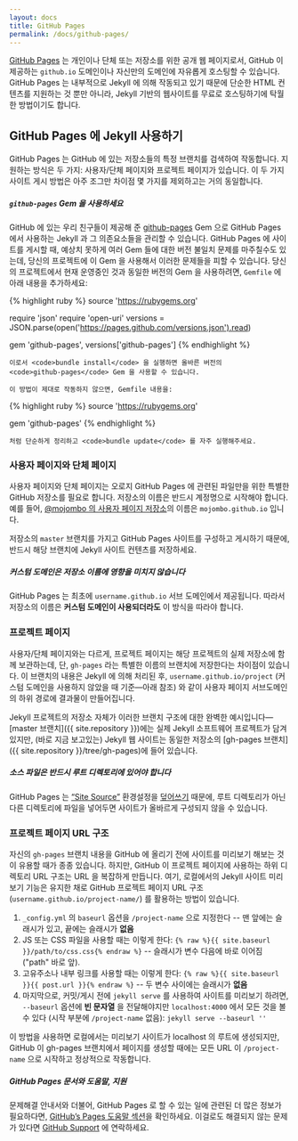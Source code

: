 ```yaml
---
layout: docs
title: GitHub Pages
permalink: /docs/github-pages/
---
```


[GitHub Pages](http://pages.github.com) 는 개인이나 단체 또는 저장소를 위한 공개
웹 페이지로서, GitHub 이 제공하는 `github.io` 도메인이나 자신만의 도메인에
자유롭게 호스팅할 수 있습니다. GitHub Pages 는 내부적으로 Jekyll 에 의해
작동되고 있기 때문에 단순한 HTML 컨텐츠를 지원하는 것 뿐만 아니라, Jekyll 기반의
웹사이트를 무료로 호스팅하기에 탁월한 방법이기도 합니다.

## GitHub Pages 에 Jekyll 사용하기

GitHub Pages 는 GitHub 에 있는 저장소들의 특정 브랜치를 검색하여 작동합니다.
지원하는 방식은 두 가지: 사용자/단체 페이지와 프로젝트 페이지가 있습니다.
이 두 가지 사이트 게시 방법은 아주 조그만 차이점 몇 가지를 제외하고는 거의
동일합니다.

<div class="note protip">
  <h5><code>github-pages</code> Gem 을 사용하세요</h5>
  <p>
    GitHub 에 있는 우리 친구들이 제공해 준
    <a href="https://github.com/github/pages-gem">github-pages</a>
    Gem 으로 GitHub Pages 에서 사용하는 Jekyll 과 그 의존요소들을 관리할 수
    있습니다. GitHub Pages 에 사이트를 게시할 때, 예상치 못하게 여러 Gem 들에
    대한 버전 불일치 문제를 마주칠수도 있는데, 당신의 프로젝트에 이 Gem 을
    사용해서 이러한 문제들을 피할 수 있습니다. 당신의 프로젝트에서 현재 운영중인
    것과 동일한 버전의 Gem 을 사용하려면, <code>Gemfile</code> 에 아래 내용을
    추가하세요:

{% highlight ruby %}
source 'https://rubygems.org'

require 'json'
require 'open-uri'
versions = JSON.parse(open('https://pages.github.com/versions.json').read)

gem 'github-pages', versions['github-pages']
{% endhighlight %}

    이로서 <code>bundle install</code> 을 실행하면 올바른 버전의
    <code>github-pages</code> Gem 을 사용할 수 있습니다.

    이 방법이 제대로 작동하지 않으면, Gemfile 내용을:

{% highlight ruby %}
source 'https://rubygems.org'

gem 'github-pages'
{% endhighlight %}

    처럼 단순하게 정리하고 <code>bundle update</code> 를 자주 실행해주세요.
  </p>
</div>

### 사용자 페이지와 단체 페이지

사용자 페이지와 단체 페이지는 오로지 GitHub Pages 에 관련된 파일만을 위한 특별한
GitHub 저장소를 필요로 합니다. 저장소의 이름은 반드시 계정명으로 시작해야
합니다. 예를 들어, [@mojombo 의 사용자 페이지
저장소](https://github.com/mojombo/mojombo.github.io)의 이름은
`mojombo.github.io` 입니다.

저장소의 `master` 브랜치를 가지고 GitHub Pages 사이트를 구성하고 게시하기
때문에, 반드시 해당 브랜치에 Jekyll 사이트 컨텐츠를 저장하세요.

<div class="note info">
  <h5>커스텀 도메인은 저장소 이름에 영향을 미치지 않습니다</h5>
  <p>
    GitHub Pages 는 최초에 <code>username.github.io</code> 서브 도메인에서
    제공됩니다. 따라서 저장소의 이름은 <strong>커스텀 도메인이
    사용되더라도</strong> 이 방식을 따라야 합니다.
  </p>
</div>

### 프로젝트 페이지

사용자/단체 페이지와는 다르게, 프로젝트 페이지는 해당 프로젝트의 실제 저장소에
함께 보관하는데, 단, `gh-pages` 라는 특별한 이름의 브랜치에 저장한다는 차이점이
있습니다. 이 브랜치의 내용은 Jekyll 에 의해 처리된 후,
`username.github.io/project` (커스텀 도메인을 사용하지 않았을 때 기준—아래 참조)
와 같이 사용자 페이지 서브도메인의 하위 경로에 결과물이 만들어집니다.


Jekyll 프로젝트의 저장소 자체가 이러한 브랜치 구조에 대한 완벽한
예시입니다—[master 브랜치]({{ site.repository }})에는 실제 Jekyll
소프트웨어 프로젝트가 담겨 있지만, (바로 지금 보고있는) Jekyll 웹 사이트는
동일한 저장소의 [gh-pages 브랜치]({{ site.repository }}/tree/gh-pages)에 들어
있습니다.

<div class="note warning">
  <h5>소스 파일은 반드시 루트 디렉토리에 있어야 합니다</h5>
  <p>
GitHub Pages 는 <a href="http://jekyllrb.com/docs/configuration/#global-configuration">“Site Source”</a> 환경설정을 <a href="https://help.github.com/articles/troubleshooting-github-pages-build-failures#source-setting">덮어쓰기</a> 때문에, 루트 디렉토리가 아닌 다른 디렉토리에 파일을 넣어두면 사이트가 올바르게 구성되지 않을 수 있습니다.
  </p>
</div>


### 프로젝트 페이지 URL 구조

자신의 `gh-pages` 브랜치 내용을 GitHub 에 올리기 전에 사이트를 미리보기 해보는
것이 유용할 때가 종종 있습니다. 하지만, GitHub 이 프로젝트 페이지에 사용하는
하위 디렉토리 URL 구조는 URL 을 복잡하게 만듭니다. 여기, 로컬에서의 Jekyll
사이트 미리보기 기능은 유지한 채로 GitHub 프로젝트 페이지 URL 구조
(`username.github.io/project-name/`) 를 활용하는 방법이 있습니다.

1. `_config.yml` 의 `baseurl` 옵션을 `/project-name` 으로 지정한다 -- 맨 앞에는
   슬래시가 있고, 끝에는 슬래시가 **없음**
2. JS 또는 CSS 파일을 사용할 때는 이렇게 한다:
   `{% raw %}{{ site.baseurl }}/path/to/css.css{% endraw %}` -- 슬래시가 변수
   다음에 바로 이어짐 ("path" 바로 앞).
3. 고유주소나 내부 링크를 사용할 때는 이렇게 한다:
   `{% raw %}{{ site.baseurl }}{{ post.url }}{% endraw %}` -- 두 변수 사이에는
   슬래시가 **없음**
4. 마지막으로, 커밋/게시 전에 `jekyll serve` 를 사용하여 사이트를 미리보기
   하려면, `--baseurl` 옵션에 **빈 문자열** 을 전달해야지만 `localhost:4000`
   에서 모든 것을 볼 수 있다 (시작 부분에 `/project-name` 없음):
   `jekyll serve --baseurl ''`

이 방법을 사용하면 로컬에서는 미리보기 사이트가 localhost 의 루트에 생성되지만,
GitHub 이 gh-pages 브랜치에서 페이지를 생성할 때에는 모든 URL 이 `/project-name`
으로 시작하고 정상적으로 작동합니다.

<div class="note">
  <h5>GitHub Pages 문서와 도움말, 지원</h5>
  <p>
    문제해결 안내서와 더불어, GitHub Pages 로 할 수 있는 일에 관련된 더 많은
    정보가 필요하다면, <a
    href="https://help.github.com/categories/20/articles">GitHub’s Pages 도움말
    섹션</a>을 확인하세요. 이걸로도 해결되지 않는 문제가 있다면 <a
    href="https://github.com/contact">GitHub Support</a> 에 연락하세요.
  </p>
</div>
